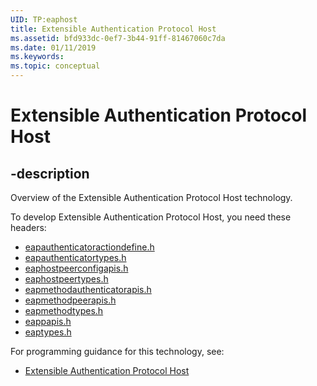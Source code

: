 ```yaml
---
UID: TP:eaphost
title: Extensible Authentication Protocol Host
ms.assetid: bfd933dc-0ef7-3b44-91ff-81467060c7da
ms.date: 01/11/2019
ms.keywords: 
ms.topic: conceptual
---
```


# Extensible Authentication Protocol Host

## -description

Overview of the Extensible Authentication Protocol Host technology.

To develop Extensible Authentication Protocol Host, you need these headers:

 * [eapauthenticatoractiondefine.h](../eapauthenticatoractiondefine/index.md)
 * [eapauthenticatortypes.h](../eapauthenticatortypes/index.md)
 * [eaphostpeerconfigapis.h](../eaphostpeerconfigapis/index.md)
 * [eaphostpeertypes.h](../eaphostpeertypes/index.md)
 * [eapmethodauthenticatorapis.h](../eapmethodauthenticatorapis/index.md)
 * [eapmethodpeerapis.h](../eapmethodpeerapis/index.md)
 * [eapmethodtypes.h](../eapmethodtypes/index.md)
 * [eappapis.h](../eappapis/index.md)
 * [eaptypes.h](../eaptypes/index.md)

For programming guidance for this technology, see:
* [Extensible Authentication Protocol Host](/windows/desktop/eaphost)

